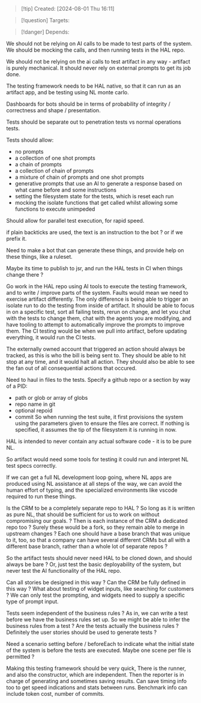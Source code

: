 
>[!tip] Created: [2024-08-01 Thu 16:11]

>[!question] Targets: 

>[!danger] Depends: 

We should not be relying on AI calls to be made to test parts of the system.  We should be mocking the calls, and then running tests in the HAL repo.

We should not be relying on the ai calls to test artifact in any way - artifact is purely mechanical.  It should never rely on external prompts to get its job done.

The testing framework needs to be HAL native, so that it can run as an artifact app, and be testing using NL monte carlo.

Dashboards for bots should be in terms of probability of integrity / correctness and shape / presentation.

Tests should be separate out to penetration tests vs normal operations tests.

Tests should allow:
- no prompts
- a collection of one shot prompts
- a chain of prompts
- a collection of chain of prompts
- a mixture of chain of prompts and one shot prompts
- generative prompts that use an AI to generate a response based on what came before and some instructions
- setting the filesystem state for the tests, which is reset each run
- mocking the isolate functions that get called whilst allowing some functions to execute unimpeded

Should allow for parallel test execution, for rapid speed.

if plain backticks are used, the text is an instruction to the bot ? or if we prefix it.

Need to make a bot that can generate these things, and provide help on these things, like a ruleset.

Maybe its time to publish to jsr, and run the HAL tests in CI when things change there ?

Go work in the HAL repo using AI tools to execute the testing framework, and to write / improve parts of the system.
Faults would mean we need to exercise artifact differently.
The only difference is being able to trigger an isolate run to do the testing from inside of artifact.
It should be able to focus in on a specific test, sort all failing tests, rerun on change, and let you chat with the tests to change them, chat with the agents you are modifying, and have tooling to attempt to automatically improve the prompts to improve them.
The CI testing would be when we pull into artifact, before updating everything, it would run the CI tests.

The externally owned account that triggered an action should always be tracked, as this is who the bill is being sent to.  They should be able to hit stop at any time, and it would halt all action.  They should also be able to see the fan out of all consequential actions that occured.

Need to haul in files to the tests.
Specify a github repo or a section by way of a PID:
- path or glob or array of globs
- repo name in git
- optional repoid
- commit
So when running the test suite, it first provisions the system using the parameters given to ensure the files are correct.  If nothing is specified, it assumes the tip of the filesystem it is running in now.

HAL is intended to never contain any actual software code - it is to be pure NL.

So artifact would need some tools for testing it could run and interpret NL test specs correctly.

If we can get a full NL development loop going, where NL apps are produced using NL assistance at all steps of the way, we can avoid the human effort of typing, and the specialized environments like vscode required to run these things.

Is the CRM to be a completely separate repo to HAL ?
So long as it is written as pure NL, that should be sufficient for us to work on without compromising our goals.
? Then is each instance of the CRM a dedicated repo too ?
Surely these would be a fork, so they remain able to merge in upstream changes ?
Each one should have a base branch that was unique to it, too, so that a company can have several different CRMs but all with a different base branch, rather than a whole lot of separate repos ?

So the artifact tests should never need HAL to be cloned down, and should always be bare ?
Or, just test the basic deployability of the system, but never test the AI functionality of the HAL repo.

Can all stories be designed in this way ? Can the CRM be fully defined in this way ?
What about testing of widget inputs, like searching for customers ?  We can only test the prompting, and widgets need to supply a specific type of prompt input.

Tests seem independent of the business rules ? As in, we can write a test before we have the business rules set up.  So we might be able to infer the business rules from a test ?
Are the tests actually the business rules ?
Definitely the user stories should be used to generate tests ?

Need a scenario setting before / beforeEach to indicate what the initial state of the system is before the tests are executed.  Maybe one scene per file is permitted ?

Making this testing framework should be very quick, 
There is the runner, and also the constructor, which are independent.
Then the reporter is in charge of generating and sometimes saving results.
Can save timing info too to get speed indications and stats between runs.
Benchmark info can include token cost, number of commits.